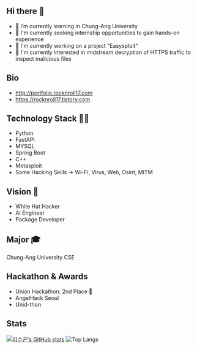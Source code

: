 ## Hi there 👋
- 🌱 I’m currently learning in Chung-Ang University
- 💼 I'm currently seeking internship opportunities to gain hands-on experience
- 👯 I'm currently working on a project "Easysploit"
- 🤔 I'm currently interested in midstream decryption of HTTPS traffic to inspect malicious files

## Bio
- http://portfolio.rocknroll17.com
- https://rocknroll17.tistory.com

## Technology Stack 🧑‍💻
- Python
- FastAPI
- MYSQL
- Spring Boot
- C++
- Metasploit
- Some Hacking Skills
  -> Wi-Fi, Virus, Web, Osint, MITM

## Vision 🔭
- White Hat Hacker
- AI Engineer
- Package Developer

## Major 🎓
Chung-Ang University CSE

## Hackathon & Awards
- Union Hackathon: 2nd Place 🥈
- AngelHack Seoul
- Unid-thon

## Stats
[![김수곤's GitHub stats](https://github-readme-stats.vercel.app/api?username=rocknroll17&locale=kr)](https://github.com/anuraghazra/github-readme-stats)
![Top Langs](https://github-readme-stats.vercel.app/api/top-langs/?username=rocknroll17&layout=compact&theme=dark)
</div>
<!--
**rocknroll17/rocknroll17** is a ✨ _special_ ✨ repository because its `README.md` (this file) appears on your GitHub profile.

Here are some ideas to get you started:

- 🔭 I’m currently working on ...
- 🌱 I’m currently learning ...
- 👯 I’m looking to collaborate on ...
- 🤔 I’m looking for help with ...
- 💬 Ask me about ...
- 📫 How to reach me: ...
- 😄 Pronouns: ...
- ⚡ Fun fact: ...
-->
